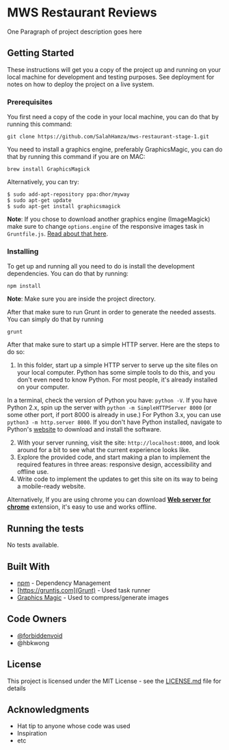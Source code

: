 # MWS Restaurant Reviews

One Paragraph of project description goes here

## Getting Started

These instructions will get you a copy of the project up and running on your local machine for development and testing purposes. See deployment for notes on how to deploy the project on a live system.

### Prerequisites

You first need a copy of the code in your local machine, you can do that by running this command:

```
git clone https://github.com/SalahHamza/mws-restaurant-stage-1.git
```

You need to install a graphics engine, preferably GraphicsMagic, you can do that by running this command if you are on MAC:

```
brew install GraphicsMagick
```

Alternatively, you can try:

```
$ sudo add-apt-repository ppa:dhor/myway
$ sudo apt-get update
$ sudo apt-get install graphicsmagick
```

**Note**: If you chose to download another graphics engine (ImageMagick) make sure to change `options.engine` of the responsive images task in `Gruntfile.js`. [Read about that here](https://github.com/andismith/grunt-responsive-images).

### Installing

To get up and running all you need to do is install the development dependencies. You can do that by running:

```
npm install
```

**Note**: Make sure you are inside the project directory.

After that make sure to run Grunt in order to generate the needed assests. You can simply do that by running

```
grunt
```

After that make sure to start up a simple HTTP server. Here are the steps to do so:

1. In this folder, start up a simple HTTP server to serve up the site files on your local computer. Python has some simple tools to do this, and you don't even need to know Python. For most people, it's already installed on your computer.

In a terminal, check the version of Python you have: `python -V`. If you have Python 2.x, spin up the server with `python -m SimpleHTTPServer 8000` (or some other port, if port 8000 is already in use.) For Python 3.x, you can use `python3 -m http.server 8000`. If you don't have Python installed, navigate to Python's [website](https://www.python.org/) to download and install the software.

2. With your server running, visit the site: `http://localhost:8000`, and look around for a bit to see what the current experience looks like.
3. Explore the provided code, and start making a plan to implement the required features in three areas: responsive design, accessibility and offline use.
4. Write code to implement the updates to get this site on its way to being a mobile-ready website.

Alternatively, If you are using chrome you can download [**Web server for chrome**](https://chrome.google.com/webstore/detail/web-server-for-chrome/ofhbbkphhbklhfoeikjpcbhemlocgigb) extension, it's easy to use and works offline.

## Running the tests

No tests available.

## Built With

* [npm](https://npmjs.com) - Dependency Management
* [https://gruntjs.com](Grunt) - Used task runner
* [Graphics Magic](http://sourceforge.net/projects/graphicsmagick/files/graphicsmagick/) - Used to compress/generate images

## Code Owners

* [@forbiddenvoid](https://github.com/udacity/mws-restaurant-stage-1/commits?author=forbiddenvoid)
* @hbkwong

## License

This project is licensed under the MIT License - see the [LICENSE.md](LICENSE.md) file for details

## Acknowledgments

* Hat tip to anyone whose code was used
* Inspiration
* etc
